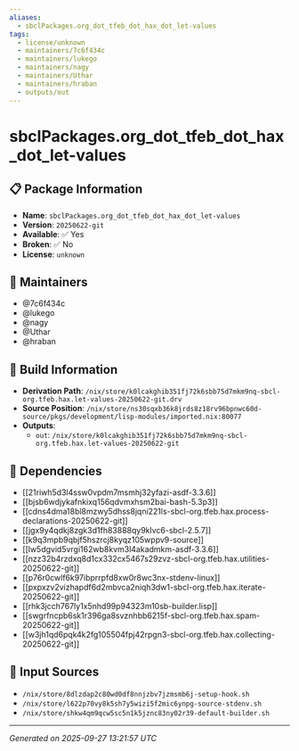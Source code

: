 ```yaml
---
aliases:
  - sbclPackages.org_dot_tfeb_dot_hax_dot_let-values
tags:
  - license/unknown
  - maintainers/7c6f434c
  - maintainers/lukego
  - maintainers/nagy
  - maintainers/Uthar
  - maintainers/hraban
  - outputs/out
---
```


# sbclPackages.org_dot_tfeb_dot_hax_dot_let-values

## 📋 Package Information

- **Name**: `sbclPackages.org_dot_tfeb_dot_hax_dot_let-values`
- **Version**: `20250622-git`
- **Available**: ✅ Yes
- **Broken**: ✅ No
- **License**: `unknown`
## 👥 Maintainers

- @7c6f434c
- @lukego
- @nagy
- @Uthar
- @hraban


## 🔧 Build Information

- **Derivation Path**: `/nix/store/k0lcakghib351fj72k6sbb75d7mkm9nq-sbcl-org.tfeb.hax.let-values-20250622-git.drv`
- **Source Position**: `/nix/store/ns30sqxb36k8jrds8z18rv96bpnwc60d-source/pkgs/development/lisp-modules/imported.nix:80077`
- **Outputs**:
  - `out`:  `/nix/store/k0lcakghib351fj72k6sbb75d7mkm9nq-sbcl-org.tfeb.hax.let-values-20250622-git`

## 🔗 Dependencies

- [[21riwh5d3l4ssw0vpdm7msmhj32yfazi-asdf-3.3.6]]
- [[bjsb6wdjykafnkixq156qdvmxhsm2bai-bash-5.3p3]]
- [[cdns4dma18bl8mzwy5dhss8jqni221ls-sbcl-org.tfeb.hax.process-declarations-20250622-git]]
- [[jgx9y4qdkj8zgk3d1fh83888qy9klvc6-sbcl-2.5.7]]
- [[k9q3mpb9qbjf5hszrcj8kyqz105wppv9-source]]
- [[lw5dgvid5vrgi162wb8kvm3l4akadmkm-asdf-3.3.6]]
- [[nzz32b4rzdxq8d1cx332cx5467s29zvz-sbcl-org.tfeb.hax.utilities-20250622-git]]
- [[p76r0cwlf6k97ibprrpfd8xw0r8wc3nx-stdenv-linux]]
- [[pxpxzv2vizhapdf6d2mbvca2niqh3dw1-sbcl-org.tfeb.hax.iterate-20250622-git]]
- [[rhk3jcch767ly1x5nhd99p94323m10sb-builder.lisp]]
- [[swgrfncpb6sk1r396ga8svznhbb6215f-sbcl-org.tfeb.hax.spam-20250622-git]]
- [[w3jh1qd6pqk4k2fg105504fpj42rpgn3-sbcl-org.tfeb.hax.collecting-20250622-git]]

## 📁 Input Sources

- `/nix/store/8dlzdap2c80wd0df8nnjzbv7jzmsmb6j-setup-hook.sh`
- `/nix/store/l622p70vy8k5sh7y5wizi5f2mic6ynpg-source-stdenv.sh`
- `/nix/store/shkw4qm9qcw5sc5n1k5jznc83ny02r39-default-builder.sh`

---
*Generated on 2025-09-27 13:21:57 UTC*
